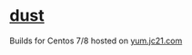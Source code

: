 # [dust](https://github.com/bootandy/dust)

Builds for Centos 7/8 hosted on [yum.jc21.com](https://yum.jc21.com)

